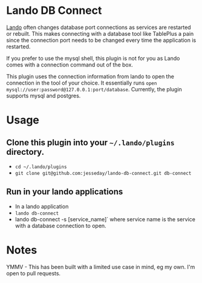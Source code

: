 # Lando DB Connect

[Lando](https://lando.dev/) often changes database port connections as services are
restarted or rebuilt.  This makes connecting with a database tool like TablePlus a pain
since the connection port needs to be changed every time the application is restarted.

If you prefer to use the mysql shell, this plugin is not for you as Lando comes with a
connection command out of the box.

This plugin uses the connection information from lando to open the connection
in the tool of your choice.  It essentially runs `open mysql://user:password@127.0.0.1:port/database`.
Currently, the plugin supports mysql and postgres.


# Usage

## Clone this plugin into your `~/.lando/plugins` directory.

* `cd ~/.lando/plugins`
* `git clone git@github.com:jesseday/lando-db-connect.git db-connect`

## Run in your lando applications

* In a lando application
* `lando db-connect`
* lando db-connect -s [service_name]` where service name is the service with a database
connection to open.


# Notes

YMMV - This has been built with a limited use case in mind, eg my own.  I'm open to pull requests.
